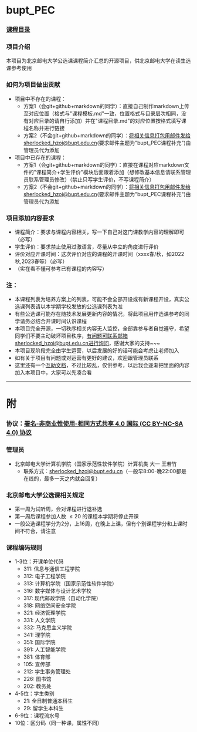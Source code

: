 # bupt_PEC
### [课程目录](课程目录.md)
### 项目介绍
本项目为北京邮电大学公选课课程简介汇总的开源项目，供北京邮电大学在读生选课参考使用
### 如何为项目做出贡献
- 项目中不存在的课程：
  - 方案1（会git+github+markdown的同学）：直接自己制作markdown上传至对应位置（格式与"课程模板.md"一致，位置格式与目录层次相同，没有对应目录的请自行添加）并在"课程目录.md"的对应位置按格式填写课程名称并进行链接
  - 方案2（不会git+github+markdown的同学）：将相关信息打包用邮件发给sherlocked_hzoi@bupt.edu.cn(要求邮件主题为"bupt_PEC课程补充")由管理员代为添加
- 项目中已存在的课程：
  - 方案1（会git+github+markdown的同学）：直接在课程对应markdown文件的"课程简介+学生评价"模块后面跟着添加（想修改基本信息请联系管理员联系管理员修改）（禁止只写学生评价，不写课程简介）
  - 方案2（不会git+github+markdown的同学）：将相关信息打包用邮件发给sherlocked_hzoi@bupt.edu.cn(要求邮件主题为"bupt_PEC课程补充")由管理员代为添加
### 项目添加内容要求
- 课程简介：要求与课程内容相关，写一下自己对这门课教学内容的理解即可（必写）
- 学生评价：要求禁止使用过激语言，尽量从中立的角度进行评价
- 评价对应开课时间：这次评价对应的课程的开课时间（xxxx春/秋，如2022秋,2023春等）（必写）
- （实在看不懂可参考已有课程的内容写）
### 注：
- 本课程列表为培养方案上的列表，可能不会全部开设或有新课程开设，真实公选课列表请以本学期学校发放的公选课列表为准
- 有些公选课可能存在随技术发展更新内容的情况，将此项目用作选课参考的同学请务必结合开课时间认识课程
- 本项目完全开源，一切秩序相关内容无人监控，全部靠参与者自觉遵守，希望同学们不要主动破坏项目秩序，有问题可联系邮箱sherlocked_hzoi@bupt.edu.cn进行询问，感谢大家的支持~~~
- 本项目现阶段完全由学生运营，以后发展的好的话可能会考虑让老师加入
- 如有关于项目有问题或对运营有更好的建议，欢迎跟管理员联系
- 这里还有一个[互助文档](https://docs.qq.com/sheet/DUUlEWVBoVHhlZmVO?tab=BB08J2&u=ab251f78845d4ad988fe19c14e07b89c)，不过比较乱，仅供参考，以后我会逐渐把里面的内容加入本项目中，大家可以先凑合看
---
# 附
### 协议：[署名-非商业性使用-相同方式共享 4.0 国际 (CC BY-NC-SA 4.0) 协议](https://creativecommons.org/licenses/by-nc-sa/4.0/deed.zh)
### 管理员
- 北京邮电大学计算机学院（国家示范性软件学院）计算机类 大一 王若竹
  - 联系方式：sherlocked_hzoi@bupt.edu.cn（一般早8:00-晚22:00都是在线的，最多一天之内就会回复）
### 北京邮电大学公选课相关规定
- 第一周为试听周，会对课程进行退补选
- 第一周后课程参加人数 $\leq 20$ 的课程本学期将停止开课
- 一般公选课程学分为2分，上16周，在晚上上课，但有个别课程学分和上课时间不符合，请注意
### 课程编码规则
- 1-3位：开课单位代码
  - 311: 信息与通信工程学院
  - 312: 电子工程学院
  - 313: 计算机学院（国家示范性软件学院）
  - 316: 数字媒体与设计艺术学校
  - 317: 现代邮政学院（自动化学院）
  - 318: 网络空间安全学院
  - 321: 经济管理学院
  - 331: 人文学院
  - 332: 马克思主义学院
  - 341: 理学院
  - 351: 国际学院
  - 391: 人工智能学院
  - 381: 体育部
  - 105: 宣传部
  - 212: 学生事务管理处
  - 226: 图书馆
  - 202: 教务处
- 4-5位：学生类别
  - 21: 全日制普通本科生
  - 29: 留学生本科生
- 6-9位：课程流水号
- 10位：区分码（同一种课，属性不同）